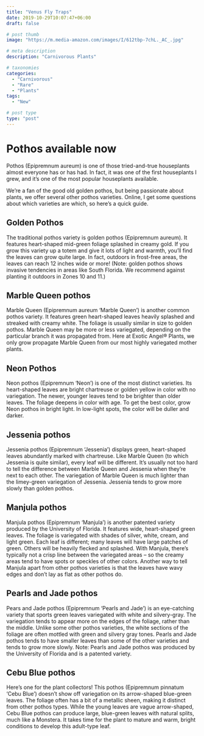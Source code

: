 ```yaml
---
title: "Venus Fly Traps"
date: 2019-10-29T10:07:47+06:00
draft: false

# post thumb
image: "https://m.media-amazon.com/images/I/612tbp-7chL._AC_.jpg"

# meta description
description: "Carnivorous Plants"

# taxonomies
categories:
  - "Carnivorous"
  - "Rare"
  - "Plants"
tags:
  - "New"

# post type
type: "post"
---
```



# Pothos available now

Pothos (Epipremnum aureum) is one of those tried-and-true houseplants almost everyone has or has had. In fact, it was one of the first houseplants I grew, and it’s one of the most popular houseplants available. 

We’re a fan of the good old golden pothos, but being passionate about plants, we offer several other pothos varieties. Online, I get some questions about which varieties are which, so here’s a quick guide.


## Golden Pothos

The traditional pothos variety is golden pothos (Epipremnum aureum). It features heart-shaped mid-green foliage splashed in creamy gold. If you grow this variety up a totem and give it lots of light and warmth, you’ll find the leaves can grow quite large. In fact, outdoors in frost-free areas, the leaves can reach 12 inches wide or more! (Note: golden pothos shows invasive tendencies in areas like South Florida. We recommend against planting it outdoors in Zones 10 and 11.)

## Marble Queen pothos

Marble Queen (Epipremnum aureum ‘Marble Queen’) is another common pothos variety. It features green heart-shaped leaves heavily splashed and streaked with creamy white. The foliage is usually similar in size to golden pothos. Marble Queen may be more or less variegated, depending on the particular branch it was propagated from. Here at Exotic Angel® Plants, we only grow propagate Marble Queen from our most highly variegated mother plants. 

## Neon Pothos

Neon pothos (Epipremnum ‘Neon’) is one of the most distinct varieties. Its heart-shaped leaves are bright chartreuse or golden yellow in color with no variegation. The newer, younger leaves tend to be brighter than older leaves. The foliage deepens in color with age. To get the best color, grow Neon pothos in bright light. In low-light spots, the color will be duller and darker. 

## Jessenia pothos

Jessenia pothos (Epipremnum ‘Jessenia’) displays green, heart-shaped leaves abundantly marked with chartreuse. Like Marble Queen (to which Jessenia is quite similar), every leaf will be different. It’s usually not too hard to tell the difference between Marble Queen and Jessenia when they’re next to each other. The variegation of Marble Queen is much lighter than the limey-green variegation of Jessenia. Jessenia tends to grow more slowly than golden pothos. 

## Manjula pothos

Manjula pothos (Epipremnum ‘Manjula’) is another patented variety produced by the University of Florida. It features wide, heart-shaped green leaves. The foliage is variegated with shades of silver, white, cream, and light green. Each leaf is different; many leaves will have large patches of green. Others will be heavily flecked and splashed. With Manjula, there’s typically not a crisp line between the variegated areas – so the creamy areas tend to have spots or speckles of other colors. Another way to tell Manjula apart from other pothos varieties is that the leaves have wavy edges and don’t lay as flat as other pothos do.

## Pearls and Jade pothos

Pears and Jade pothos (Epipremnum ‘Pearls and Jade’) is an eye-catching variety that sports green leaves variegated with white and silvery-gray. The variegation tends to appear more on the edges of the foliage, rather than the middle. Unlike some other pothos varieties, the white sections of the foliage are often mottled with green and silvery gray tones. Pearls and Jade pothos tends to have smaller leaves than some of the other varieties and tends to grow more slowly. 
Note: Pearls and Jade pothos was produced by the University of Florida and is a patented variety. 

## Cebu Blue pothos

Here’s one for the plant collectors! This pothos (Epipremnum pinnatum ‘Cebu Blue’) doesn’t show off variegation on its arrow-shaped blue-green leaves. The foliage often has a bit of a metallic sheen, making it distinct from other pothos types. While the young leaves are vague arrow-shaped, Cebu Blue pothos can produce large, blue-green leaves with natural splits, much like a Monstera. It takes time for the plant to mature and warm, bright conditions to develop this adult-type leaf.

